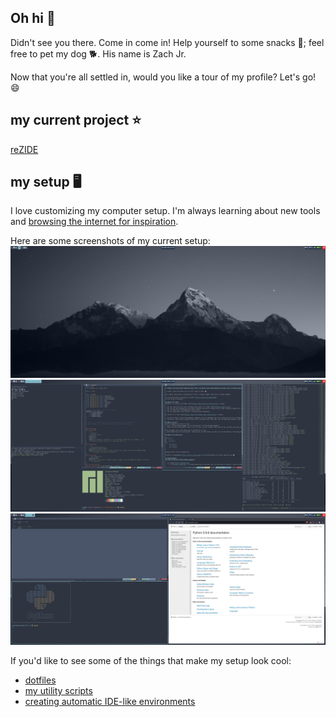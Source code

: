 ## Oh hi 👋
Didn't see you there. Come in come in! Help yourself to some snacks 🍰; feel free to pet my dog 🐕. His name is Zach Jr.

Now that you're all settled in, would you like a tour of my profile? Let's go! 😄

## my current project ⭐
[reZIDE][rezide] 

## my setup 🖥️
I love customizing my computer setup. I'm always learning about new tools and [browsing the internet for inspiration](reddit.com/r/unixporn).

Here are some screenshots of my current setup:
![empty desktop](data/empty_desktop.png)
![reZIDE IDE](data/rezide_ide.png)
![python IDE](data/python_ide.png)


If you'd like to see some of the things that make my setup look cool:
* [dotfiles][dotfiles]
* [my utility scripts][utils]
* [creating automatic IDE-like environments][rezide]


<!--
**abstractlyZach/abstractlyZach** is a ✨ _special_ ✨ repository because its `README.md` (this file) appears on your GitHub profile.

Here are some ideas to get you started:

- 🔭 I’m currently working on ...
- 🌱 I’m currently learning ...
- 👯 I’m looking to collaborate on ...
- 🤔 I’m looking for help with ...
- 💬 Ask me about ...
- 📫 How to reach me: ...
- 😄 Pronouns: ...
- ⚡ Fun fact: ...
-->

[rezide]: https://github.com/abstractlyZach/reZIDE
[dotfiles]: https://github.com/abstractlyZach/dotfiles
[utils]: https://github.com/abstractlyZach/utils
